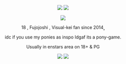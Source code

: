 
<html>
  <body>

<p align="center">
  <img src="https://i.postimg.cc/7YTyc1S6/hs68pm.png">
  <img src="https://i.postimg.cc/cJv2zwKh/image.png">
</p>
<p align="center">
<img src="https://i.postimg.cc/76NywQjq/rikaibanner.webp">
<p align="center">
  18 , Fujojoshi , Visual-kei fan since 2014˳ 
   <p align="center">
     idc if you use my ponies as inspo Idgaf its a pony-game.
      <p align="center">
  Usually in enstars area on 18+ & PG
<p align="center">
    <img src="https://i.postimg.cc/cJv2zwKh/image.png">
    <img src="https://i.postimg.cc/CKJyDcpv/zn6et0.png">
    </body>
</html>
